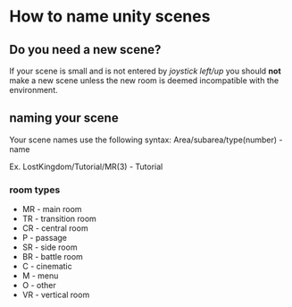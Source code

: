 # How to name unity scenes
## Do you need a new scene?
If your scene is small and is not entered 
by _joystick left/up_ you should **not** make a new scene
unless the new room is deemed incompatible with the environment.
## naming your scene
Your scene names use the following syntax:
Area/subarea/type(number) - name

Ex.
LostKingdom/Tutorial/MR(3) - Tutorial 

### room types
* MR - main room
* TR - transition room
* CR - central room
* P - passage
* SR - side room
* BR - battle room
* C - cinematic
* M - menu
* O - other
* VR - vertical room

